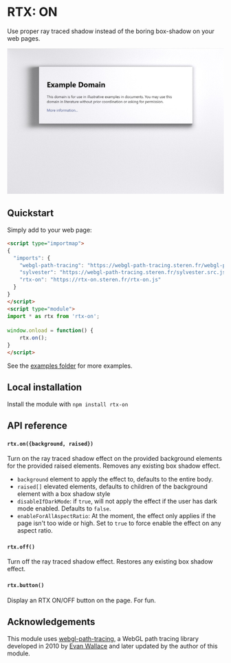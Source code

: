 # RTX: ON

Use proper ray traced shadow instead of the boring box-shadow on your web pages.

![Example of this library on example.com](screenshot.jpg)

## Quickstart

Simply add to your web page:

```html
<script type="importmap">
{
  "imports": {
    "webgl-path-tracing": "https://webgl-path-tracing.steren.fr/webgl-path-tracing.js",
    "sylvester": "https://webgl-path-tracing.steren.fr/sylvester.src.js",
    "rtx-on": "https://rtx-on.steren.fr/rtx-on.js"
  }
}
</script>
<script type="module">
import * as rtx from 'rtx-on';

window.onload = function() {
    rtx.on();
}
</script>
```

See the [examples folder](./examples/) for more examples.

## Local installation

Install the module with `npm install rtx-on`

## API reference

#### `rtx.on({background, raised})`

Turn on the ray traced shadow effect on the provided background elements for the provided raised elements.
Removes any existing box shadow effect.

 * `background` element to apply the effect to, defaults to the entire body.
 * `raised[]` elevated elements, defaults to children of the background element with a box shadow style
 * `disableIfDarkMode`: if `true`, will not apply the effect if the user has dark mode enabled. Defaults to `false`.
 * `enableForAllAspectRatio`: At the moment, the effect only applies if the page isn't too wide or high. Set to `true` to force enable the effect on any aspect ratio.

#### `rtx.off()`

Turn off the ray traced shadow effect.
Restores any existing box shadow effect.

#### `rtx.button()`

Display an RTX ON/OFF button on the page. For fun.

## Acknowledgements

This module uses [webgl-path-tracing](https://webgl-path-tracing.steren.fr/), a WebGL path tracing library developed in 2010 by [Evan Wallace](https://madebyevan.com/) and later updated by the author of this module.